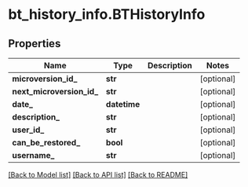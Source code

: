 # bt_history_info.BTHistoryInfo

## Properties
Name | Type | Description | Notes
------------ | ------------- | ------------- | -------------
**microversion_id_** | **str** |  | [optional] 
**next_microversion_id_** | **str** |  | [optional] 
**date_** | **datetime** |  | [optional] 
**description_** | **str** |  | [optional] 
**user_id_** | **str** |  | [optional] 
**can_be_restored_** | **bool** |  | [optional] 
**username_** | **str** |  | [optional] 

[[Back to Model list]](../README.md#documentation-for-models) [[Back to API list]](../README.md#documentation-for-api-endpoints) [[Back to README]](../README.md)


